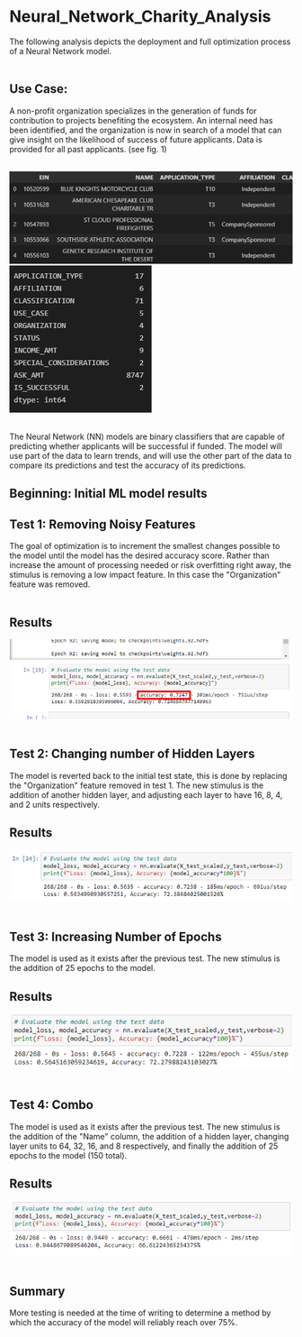 # Neural_Network_Charity_Analysis
The following analysis depicts the deployment and full optimization process of a Neural Network model. 
</br>
</br>

## Use Case: 
A non-profit organization specializes in the generation of funds for contribution to projects benefiting the ecosystem. An internal need has been identified, and the organization is now in search of a model that can give insight on the likelihood of success of future applicants. Data is provided for all past applicants. (see fig. 1)
</br>
</br>

![](./images/data1.png)
![](./images/data2.png)
</br>
</br>

The Neural Network (NN) models are binary classifiers that are capable of predicting whether applicants will be successful if funded. The model will use part of the data to learn trends, and will use the other part of the data to compare its predictions and test the accuracy of its predictions. 


## Beginning: Initial ML model results

## Test 1: Removing Noisy Features 
The goal of optimization is to increment the smallest changes possible to the model until the model has the desired accuracy score. Rather than increase the amount of processing needed or risk overfitting right away, the stimulus is removing a low impact feature. In this case the "Organization" feature was removed.
</br>
</br>

## Results
![](./images/layer_accuracy.png)
</br>
</br>

## Test 2: Changing number of Hidden Layers
The model is reverted back to the initial test state, this is done by replacing the "Organization" feature removed in test 1. The new stimulus is the addition of another hidden layer, and adjusting each layer to have 16, 8, 4, and 2 units respectively.

## Results
![](./images/hiddenlayer.png)
</br>
</br>

## Test 3: Increasing Number of Epochs
The model is used as it exists after the previous test. The new stimulus is the addition of 25 epochs to the model.

## Results
![](./images/epochs.png)
</br>
</br>

## Test 4: Combo
The model is used as it exists after the previous test. The new stimulus is the addition of the "Name" column, the addition of a hidden layer, changing layer units to 64, 32, 16, and 8 respectively, and finally the addition of 25 epochs to the model (150 total).

## Results
![](./images/final.png)
</br>
</br>

## Summary
More testing is needed at the time of writing to determine a method by which the accuracy of the model will reliably reach over 75%. 